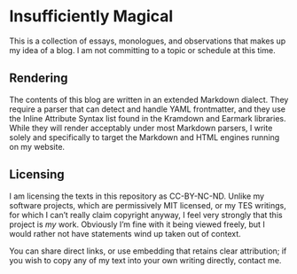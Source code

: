 # Insufficiently Magical

This is a collection of essays, monologues, and observations that makes up my
idea of a blog. I am not committing to a topic or schedule at this time.

## Rendering

The contents of this blog are written in an extended Markdown dialect. They
require a parser that can detect and handle YAML frontmatter, and they use the
Inline Attribute Syntax list found in the Kramdown and Earmark libraries. While
they will render acceptably under most Markdown parsers, I write solely and
specifically to target the Markdown and HTML engines running on my website.

## Licensing

I am licensing the texts in this repository as CC-BY-NC-ND. Unlike my software
projects, which are permissively MIT licensed, or my TES writings, for which I
can’t really claim copyright anyway, I feel very strongly that this project is
*my* work. Obviously I’m fine with it being viewed freely, but I would rather
not have statements wind up taken out of context.

You can share direct links, or use embedding that retains clear attribution; if
you wish to copy any of my text into your own writing directly, contact me.
